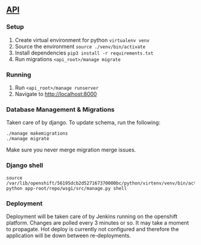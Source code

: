 ## [API](http://api-ubervest.rhcloud.com/)

### Setup
1. Create virtual environment for python `virtualenv venv`
2. Source the environment `source ./venv/bin/activate`
3. Install dependencies `pip3 install -r requirements.txt`
4. Run migrations `<api_root>/manage migrate`

### Running
1. Run `<api_root>/manage runserver`
2. Navigate to [http://localhost:8000](http://localhost:8080)

### Database Management & Migrations
Taken care of by django. To update schema, run the following:
```
./manage makemigrations
./manage migrate
```
Make sure you never merge migration merge issues.


### Django shell
```
source /var/lib/openshift/56195dcb2d527167370000bc/python/virtenv/venv/bin/activate
python app-root/repo/wsgi/src/manage.py shell
```


### Deployment
Deployment will be taken care of by Jenkins running on the openshift platform. Changes are polled every 3 minutes or so. It may take a moment to propagate. Hot deploy is currently not configured and therefore the application will be down between re-deployments.
